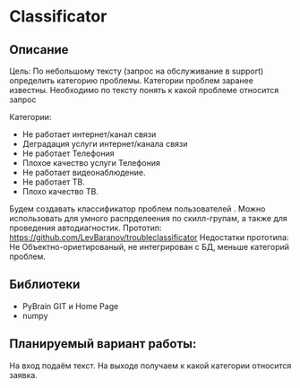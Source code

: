 # Сlassificator
## Описание
Цель: По небольшому тексту (запрос на обслуживание в support) определить категорию проблемы. Категории проблем заранее известны.
Необходимо по тексту понять к какой проблеме относится запрос

Категории:
* Не работает интернет/канал связи
* Деградация услуги интернет/канала связи
* Не работает Телефония
* Плохое качество услуги Телефония
* Не работает видеонаблюдение.
* Не работает ТВ.
* Плохо качество ТВ.

Будем создавать классификатор проблем пользователей . Можно использовать для умного распрделеения по скилл-групам, а также для проведения автодиагностик.
Прототип: https://github.com/LevBaranov/troubleclassificator
Недостатки прототипа: Не Объектно-ориетированый, не интегрирован с БД, меньше категорий проблем.


## Библиотеки
* PyBrain GIT и Home Page
* numpy

## Планируемый вариант работы:
На вход подаём текст. 
На выходе получаем к какой категории относится заявка.
